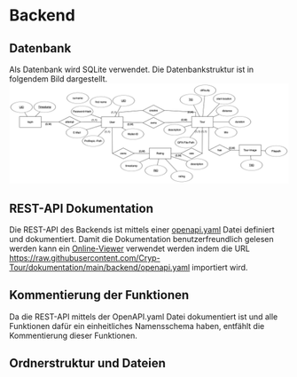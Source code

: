 # Backend

## Datenbank
Als Datenbank wird SQLite verwendet. Die Datenbankstruktur ist in folgendem Bild dargestellt.
![](ERD.png)

## REST-API Dokumentation
Die REST-API des Backends ist mittels einer [openapi.yaml](https://github.com/Cryp-Tour/dokumentation/blob/main/backend/openapi.yaml) Datei definiert und dokumentiert. Damit die Dokumentation benutzerfreundlich gelesen werden kann ein [Online-Viewer](https://editor.swagger.io) verwendet werden indem die URL https://raw.githubusercontent.com/Cryp-Tour/dokumentation/main/backend/openapi.yaml importiert wird.

## Kommentierung der Funktionen
Da die REST-API mittels der OpenAPI.yaml Datei dokumentiert ist und alle Funktionen dafür ein einheitliches Namensschema haben, entfählt die Kommentierung dieser Funktionen.

## Ordnerstruktur und Dateien
